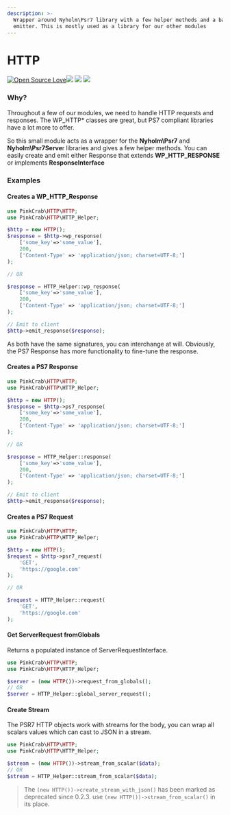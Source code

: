 ```yaml
---
description: >-
  Wrapper around Nyholm\Psr7 library with a few helper methods and a basic
  emitter. This is mostly used as a library for our other modules
---
```


# HTTP

 [![Open Source Love](https://badges.frapsoft.com/os/mit/mit.svg?v=102)](https://github.com/ellerbrock/open-source-badge/)![ ](https://img.shields.io/badge/PHPStan-level%208-brightgreen.svg?style=flat) ![ ](https://img.shields.io/badge/PHPUnit-PASSING-brightgreen.svg?style=flat) ![ ](https://img.shields.io/badge/PHCBF-WP_Extra-brightgreen.svg?style=flat)

### Why?

Throughout a few of our modules, we need to handle HTTP requests and responses. The WP\_HTTP\* classes are great, but PS7 compliant libraries have a lot more to offer.

So this small module acts as a wrapper for the **Nyholm\Psr7** and **Nyholm\Psr7Serve**r libraries and gives a few helper methods. You can easily create and emit either Response that extends **WP\_HTTP\_RESPONSE** or implements **ResponseInterface**

### Examples

#### Creates a WP\_HTTP\_Response

```php
use PinkCrab\HTTP\HTTP;
use PinkCrab\HTTP\HTTP_Helper;

$http = new HTTP();
$response = $http->wp_response(
    ['some_key'=>'some_value'], 
    200, 
    ['Content-Type' => 'application/json; charset=UTF-8;']
);

// OR 

$response = HTTP_Helper::wp_response(
    ['some_key'=>'some_value'], 
    200, 
    ['Content-Type' => 'application/json; charset=UTF-8;']
);

// Emit to client
$http->emit_response($response);
```

As both have the same signatures, you can interchange at will. Obviously, the PS7 Response has more functionality to fine-tune the response.

#### Creates a PS7 Response

```php
use PinkCrab\HTTP\HTTP;
use PinkCrab\HTTP\HTTP_Helper;

$http = new HTTP();
$response = $http->ps7_response(
    ['some_key'=>'some_value'], 
    200, 
    ['Content-Type' => 'application/json; charset=UTF-8;']
);

// OR 

$response = HTTP_Helper::response(
    ['some_key'=>'some_value'], 
    200, 
    ['Content-Type' => 'application/json; charset=UTF-8;']
);

// Emit to client
$http->emit_response($response);
```

#### Creates a PS7 Request

```php
use PinkCrab\HTTP\HTTP;
use PinkCrab\HTTP\HTTP_Helper;

$http = new HTTP();
$request = $http->psr7_request(
    'GET',
    'https://google.com'
);

// OR 

$request = HTTP_Helper::request(
    'GET',
    'https://google.com'
);
```

#### Get ServerRequest fromGlobals

Returns a populated instance of ServerRequestInterface.

```php
use PinkCrab\HTTP\HTTP;
use PinkCrab\HTTP\HTTP_Helper;

$server = (new HTTP())->request_from_globals();
// OR 
$server = HTTP_Helper::global_server_request();
```

#### Create Stream

The PSR7 HTTP objects work with streams for the body, you can wrap all scalars values which can cast to JSON in a stream.

```php
use PinkCrab\HTTP\HTTP;
use PinkCrab\HTTP\HTTP_Helper;

$stream = (new HTTP())->stream_from_scalar($data);
// OR 
$stream = HTTP_Helper::stream_from_scalar($data);
```

> The `(new HTTP())->create_stream_with_json()` has been marked as deprecated since 0.2.3. use `(new HTTP())->stream_from_scalar()` in its place.

